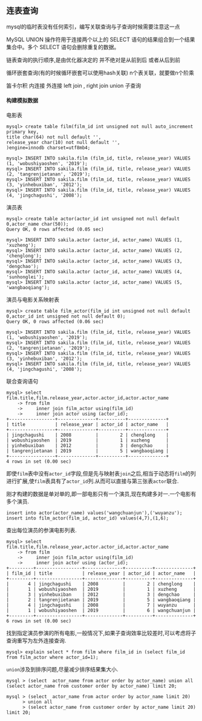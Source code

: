 ## 连表查询

mysql的临时表没有任何索引，编写关联查询与子查询时候需要注意这一点

MySQL UNION 操作符用于连接两个以上的 SELECT 语句的结果组合到一个结果集合中。多个 SELECT 语句会删除重复的数据。


链表查询的执行顺序,是由优化器决定的 并不绝对是从前到后 或者从后到前

循环嵌套查询(有的时候循环嵌套可以使用hash关联)
n个表关联，就要做n个阶乘

笛卡尔积
内连接
外连接  left join  , right join
union
子查询


#### 构建模拟数据

电影表

    mysql> create table film(film_id int unsigned not null auto_increment primary key,
    title char(64) not null default '',
    release_year char(10) not null default '',
    )engine=innodb charset=utf8mb4;
    
    mysql> INSERT INTO sakila.film (film_id, title, release_year) VALUES (1, 'wobushiyaoshen', '2019');
    mysql> INSERT INTO sakila.film (film_id, title, release_year) VALUES (2, 'tangrenjietanan', '2019');
    mysql> INSERT INTO sakila.film (film_id, title, release_year) VALUES (3, 'yinhebuxiban', '2012');
    mysql> INSERT INTO sakila.film (film_id, title, release_year) VALUES (4, 'jingchagushi', '2008');   
    
演员表
    
    mysql> create table actor(actor_id int unsigned not null default 0,actor_name char(50));
    Query OK, 0 rows affected (0.05 sec)
    
    mysql> INSERT INTO sakila.actor (actor_id, actor_name) VALUES (1, 'xuzheng');
    mysql> INSERT INTO sakila.actor (actor_id, actor_name) VALUES (2, 'chenglong');
    mysql> INSERT INTO sakila.actor (actor_id, actor_name) VALUES (3, 'dengchao');
    mysql> INSERT INTO sakila.actor (actor_id, actor_name) VALUES (4, 'sunhonglei');
    mysql> INSERT INTO sakila.actor (actor_id, actor_name) VALUES (5, 'wangbaoqiang');
    
演员与电影关系映射表
    
    mysql> create table film_actor(film_id int unsigned not null default 0,actor_id int unsigned not null default 0);
    Query OK, 0 rows affected (0.06 sec)
    
    mysql> INSERT INTO sakila.film (film_id, title, release_year) VALUES (1, 'wobushiyaoshen', '2019');
    mysql> INSERT INTO sakila.film (film_id, title, release_year) VALUES (2, 'tangrenjietanan', '2019');
    mysql> INSERT INTO sakila.film (film_id, title, release_year) VALUES (3, 'yinhebuxiban', '2012');
    mysql> INSERT INTO sakila.film (film_id, title, release_year) VALUES (4, 'jingchagushi', '2008');

联合查询语句

    mysql> select film.title,film.release_year,actor.actor_id,actor.actor_name
        -> from film 
        ->     inner join film_actor using(film_id)
        ->     inner join actor using (actor_id);
    +-----------------+--------------+----------+--------------+
    | title           | release_year | actor_id | actor_name   |
    +-----------------+--------------+----------+--------------+
    | jingchagushi    | 2008         |        2 | chenglong    |
    | wobushiyaoshen  | 2019         |        1 | xuzheng      |
    | yinhebuxiban    | 2012         |        3 | dengchao     |
    | tangrenjietanan | 2019         |        5 | wangbaoqiang |
    +-----------------+--------------+----------+--------------+
    4 rows in set (0.00 sec)

即使`film`表中没有`actor_id`字段,但是先与映射表`join`之后,相当于动态将`film`的列进行扩展,使`film`表具有了`actor_id`列.从而可以直接与第三张表`actor`联合.

刚才构建的数据是单对单的,即一部电影只有一个演员,现在构建多对一.一个电影有多个演员.

    insert into actor(actor_name) values('wangchuanjun'),('wuyanzu');
    insert into film_actor(film_id, actor_id) values(4,7),(1,6);

查出每位演员的参演电影列表.    
    
    mysql> select film.title,film.release_year,actor.actor_id,actor.actor_name
        -> from film 
        ->     inner join film_actor using(film_id)
        ->     inner join actor using (actor_id);
    +---------+-----------------+--------------+----------+--------------+
    | film_id | title           | release_year | actor_id | actor_name   |
    +---------+-----------------+--------------+----------+--------------+
    |       4 | jingchagushi    | 2008         |        2 | chenglong    |
    |       1 | wobushiyaoshen  | 2019         |        1 | xuzheng      |
    |       3 | yinhebuxiban    | 2012         |        3 | dengchao     |
    |       2 | tangrenjietanan | 2019         |        5 | wangbaoqiang |
    |       4 | jingchagushi    | 2008         |        7 | wuyanzu      |
    |       1 | wobushiyaoshen  | 2019         |        6 | wangchuanjun |
    +---------+-----------------+--------------+----------+--------------+
    6 rows in set (0.00 sec)

找到指定演员参演的所有电影,一般情况下,如果子查询效率比较差时,可以考虑将子查询重写为左外连接查询.

    mysql> explain select * from film where film_id in (select film_id from film_actor where actor_id=1);

`union`涉及到排序问题,尽量减少排序结果集大小.

    mysql > (select  actor_name from actor order by actor_name) union all (select actor_name from customer order by actor_name) limit 20;
     
    mysql > (select  actor_name from actor order by actor_name limit 20) 
          > union all 
          > (select actor_name from customer order by actor_name limit 20) limit 20; 
